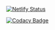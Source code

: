 [![Netlify Status](https://api.netlify.com/api/v1/badges/b40baa01-c5b5-44fe-b43b-fcdf47f65003/deploy-status)](https://app.netlify.com/sites/thayn/deploys)

[![Codacy Badge](https://api.codacy.com/project/badge/Grade/c8619787f80244e8add57922482751e9)](https://www.codacy.com/manual/AnalogCyan/thayn.me?utm_source=github.com&utm_medium=referral&utm_content=AnalogCyan/thayn.me&utm_campaign=Badge_Grade)
